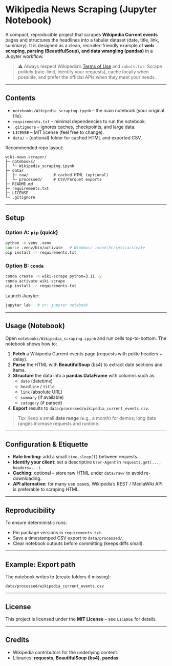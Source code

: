 # Wikipedia News Scraping (Jupyter Notebook)

A compact, reproducible project that scrapes **Wikipedia Current events** pages and structures the headlines into a tabular dataset (date, title, link, summary). It is designed as a clean, recruiter-friendly example of **web scraping, parsing (BeautifulSoup), and data wrangling (pandas)** in a Jupyter workflow.

> ⚠️ Always respect Wikipedia’s [Terms of Use](https://foundation.wikimedia.org/wiki/Policy:Terms_of_Use) and `robots.txt`. Scrape politely (rate-limit, identify your requests), cache locally when possible, and prefer the official APIs when they meet your needs.

---

## Contents

- `notebooks/Wikipedia_scraping.ipynb` – the main notebook (your original file).
- `requirements.txt` – minimal dependencies to run the notebook.
- `.gitignore` – ignores caches, checkpoints, and large data.
- `LICENSE` – MIT license (feel free to change).
- `data/` – (optional) folder for cached HTML and exported CSV.

Recommended repo layout:
```
wiki-news-scraper/
├─ notebooks/
│  └─ Wikipedia_scraping.ipynb
├─ data/
│  ├─ raw/           # cached HTML (optional)
│  └─ processed/     # CSV/Parquet exports
├─ README.md
├─ requirements.txt
├─ LICENSE
└─ .gitignore
```

---

## Setup

### Option A: `pip` (quick)
```bash
python -m venv .venv
source .venv/bin/activate   # Windows: .venv\Scripts\activate
pip install -r requirements.txt
```

### Option B: `conda`
```bash
conda create -n wiki-scrape python=3.11 -y
conda activate wiki-scrape
pip install -r requirements.txt
```

Launch Jupyter:
```bash
jupyter lab   # or: jupyter notebook
```

---

## Usage (Notebook)

Open `notebooks/Wikipedia_scraping.ipynb` and run cells top-to-bottom. The notebook shows how to:

1. **Fetch** a Wikipedia Current events page (requests with polite headers + delay).
2. **Parse** the HTML with **BeautifulSoup** (bs4) to extract date sections and items.
3. **Structure** the data into a **pandas DataFrame** with columns such as:
   - `date` (datetime)
   - `headline` / `title`
   - `link` (absolute URL)
   - `summary` (if available)
   - `category` (if parsed)
4. **Export** results to `data/processed/wikipedia_current_events.csv`.

> Tip: Keep a small **date range** (e.g., a month) for demos; long date ranges increase requests and runtime.

---

## Configuration & Etiquette

- **Rate limiting:** add a small `time.sleep(1)` between requests.
- **Identify your client:** set a descriptive `User-Agent` in `requests.get(..., headers=...)`.
- **Caching:** optional – store raw HTML under `data/raw/` to avoid re-downloading.
- **API alternative:** for many use cases, Wikipedia’s REST / MediaWiki API is preferable to scraping HTML.

---

## Reproducibility

To ensure deterministic runs:
- Pin package versions in `requirements.txt`.
- Save a timestamped CSV export to `data/processed/`.
- Clear notebook outputs before committing (keeps diffs small).

---

## Example: Export path

The notebook writes to (create folders if missing):
```
data/processed/wikipedia_current_events.csv
```

---

## License

This project is licensed under the **MIT License** – see `LICENSE` for details.

---

## Credits

- Wikipedia contributors for the underlying content.
- Libraries: **requests**, **BeautifulSoup (bs4)**, **pandas**.

